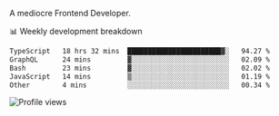 A mediocre Frontend Developer.

📊 Weekly development breakdown
<!--START_SECTION:waka-->

```txt
TypeScript   18 hrs 32 mins  ███████████████████████▓░   94.27 %
GraphQL      24 mins         ▓░░░░░░░░░░░░░░░░░░░░░░░░   02.09 %
Bash         23 mins         ▓░░░░░░░░░░░░░░░░░░░░░░░░   02.02 %
JavaScript   14 mins         ▒░░░░░░░░░░░░░░░░░░░░░░░░   01.19 %
Other        4 mins          ░░░░░░░░░░░░░░░░░░░░░░░░░   00.34 %
```

<!--END_SECTION:waka-->

<img src="https://gpvc.arturio.dev/iqbalfasri" alt="Profile views"/>

